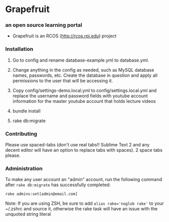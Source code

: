 # Grapefruit
### an open source learning portal

* Grapefruit is an RCOS (http://rcos.rpi.edu) project

### Installation
1. Go to config and rename database-example.yml to database.yml.

2. Change anything in the config as needed, such as MySQL database names, passwords,
etc. Create the database in question and apply all permissions to the user that will 
be accessing it.

3. Copy config/settings-demo.local.yml to config/settings.local.yml and replace the username and password fields with youtube account information for the master youtube account that holds lecture videos

4. bundle install

5. rake db:migrate

### Contributing
Please use spaced-tabs (don't use real tabs!! Sublime Text 2 and any decent editor
will have an option to replace tabs with spaces). 2 space tabs please.

### Administration

To make any user account an "admin" account, run the following command after `rake db:migrate` has successfully completed:

  `rake admins:set[admin@email.com]`

Note: If you are using ZSH, be sure to add `alias rake='noglob rake'` to your ~/.zshrc and source it, otherwise the rake task will have an issue with the unquoted string literal